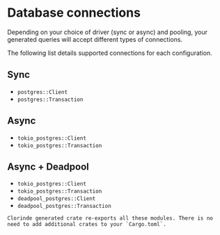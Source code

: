 # Database connections
Depending on your choice of driver (sync or async) and pooling, your generated queries will accept different types of connections.

The following list details supported connections for each configuration.

## Sync
* `postgres::Client`
* `postgres::Transaction`

## Async
* `tokio_postgres::Client`
* `tokio_postgres::Transaction`

## Async + Deadpool
* `tokio_postgres::Client`
* `tokio_postgres::Transaction`
* `deadpool_postgres::Client`
* `deadpool_postgres::Transaction`

```admonish note
Clorinde generated crate re-exports all these modules. There is no need to add additional crates to your `Cargo.toml`.
```
